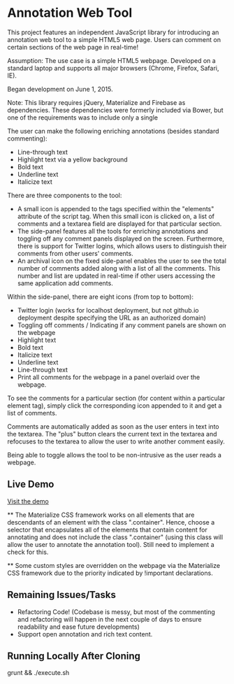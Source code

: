 # Annotation Web Tool
	 
This project features an independent JavaScript library for introducing an annotation web tool to a simple HTML5 web page. Users can comment on certain sections of the web page in real-time!

Assumption: The use case is a simple HTML5 webpage. Developed on a standard laptop and supports all major browsers (Chrome, Firefox, Safari, IE).

Began development on June 1, 2015.

Note: This library requires jQuery, Materialize and Firebase as dependencies. These dependencies were formerly included via Bower, but one of the requirements was to include only a single 

The user can make the following enriching annotations (besides standard commenting):
-	Line-through text
-	Highlight text via a yellow background
-	Bold text
-	Underline text
-	Italicize text

There are three components to the tool:
-	A small icon is appended to the tags specified within the "elements" attribute of the script tag. When this small icon is clicked on, a list of comments and a textarea field are displayed for that particular section.
-	The side-panel features all the tools for enriching annotations and toggling off any comment panels displayed on the screen. Furthermore, there is support for Twitter logins, which allows users to distinguish their comments from other users' comments.
-	An archival icon on the fixed side-panel enables the user to see the total number of comments added along with a list of all the comments. This number and list are updated in real-time if other users accessing the same application add comments.

Within the side-panel, there are eight icons (from top to bottom):
-	Twitter login (works for localhost deployment, but not github.io deployment despite specifying the URL as an authorized domain)
-	Toggling off comments / Indicating if any comment panels are shown on the webpage
-	Highlight text
-	Bold text
-	Italicize text
-	Underline text
-	Line-through text
-	Print all comments for the webpage in a panel overlaid over the webpage.

To see the comments for a particular section (for content within a particular element tag), simply click the corresponding icon appended to it and get a list of comments.

Comments are automatically added as soon as the user enters in text into the textarea. The "plus" button clears the current text in the textarea and refocuses to the textarea to allow the user to write another comment easily.

Being able to toggle allows the tool to be non-intrusive as the user reads a webpage.

## Live Demo

[Visit the demo](http://kenchan23.github.io/AnnotationWebTool/app/index.html)

** The Materialize CSS framework works on all elements that are descendants of an element with the class ".container". Hence, choose a selector that encapsulates all of the elements that contain content for annotating and does not include the class ".container" (using this class will allow the user to annotate the annotation tool). Still need to implement a check for this.

** Some custom styles are overridden on the webpage via the Materialize CSS framework due to the priority indicated by !important declarations.

## Remaining Issues/Tasks

- Refactoring Code! (Codebase is messy, but most of the commenting and refactoring will happen in the next couple of days to ensure readability and ease future developments)
- Support open annotation and rich text content.

## Running Locally After Cloning

grunt && ./execute.sh

